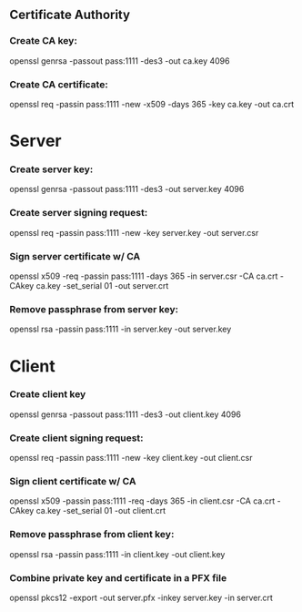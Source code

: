 ## Certificate Authority
### Create CA key:
openssl genrsa -passout pass:1111 -des3 -out ca.key 4096

### Create CA certificate:
openssl req -passin pass:1111 -new -x509 -days 365 -key ca.key -out ca.crt

# Server
### Create server key:
openssl genrsa -passout pass:1111 -des3 -out server.key 4096

### Create server signing request:
openssl req -passin pass:1111 -new -key server.key -out server.csr

### Sign server certificate w/ CA
openssl x509 -req -passin pass:1111 -days 365 -in server.csr -CA ca.crt -CAkey ca.key -set_serial 01 -out server.crt

### Remove passphrase from server key:
openssl rsa -passin pass:1111 -in server.key -out server.key

# Client
### Create client key
openssl genrsa -passout pass:1111 -des3 -out client.key 4096

### Create client signing request:
openssl req -passin pass:1111 -new -key client.key -out client.csr

### Sign client certificate w/ CA
openssl x509 -passin pass:1111 -req -days 365 -in client.csr -CA ca.crt -CAkey ca.key -set_serial 01 -out client.crt

### Remove passphrase from client key:
openssl rsa -passin pass:1111 -in client.key -out client.key

### Combine private key and certificate in a PFX file
openssl pkcs12 -export -out server.pfx -inkey server.key -in server.crt